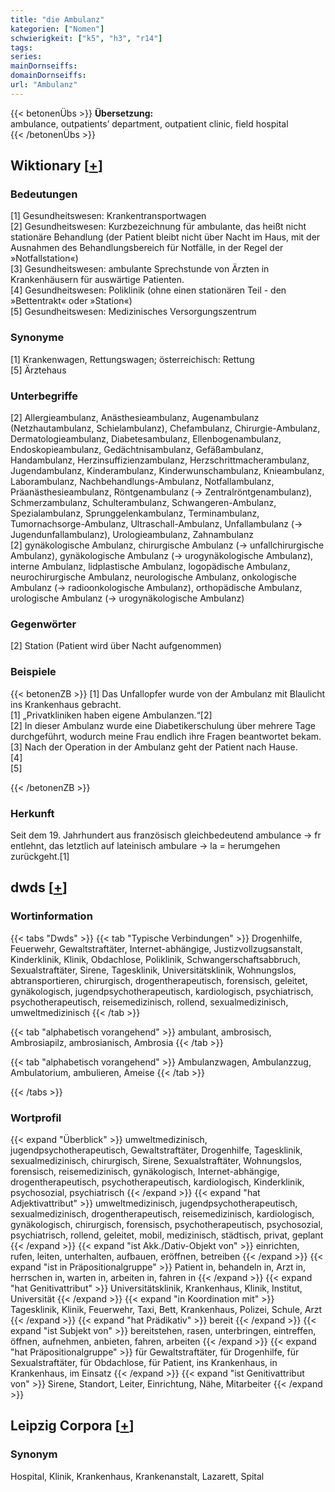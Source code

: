 ```yaml
---
title: "die Ambulanz"
kategorien: ["Nomen"]
schwierigkeit: ["k5", "h3", "r14"]
tags:
series:
mainDornseiffs:
domainDornseiffs:
url: "Ambulanz"
---
```


{{< betonenÜbs >}}
**Übersetzung:**  
ambulance, outpatients’ department, outpatient clinic, field hospital  
{{< /betonenÜbs >}}

## Wiktionary [[+](https://de.wiktionary.org/wiki/Ambulanz)]

### Bedeutungen
[1] Gesundheitswesen: Krankentransportwagen  
[2] Gesundheitswesen: Kurzbezeichnung für ambulante, das heißt nicht stationäre Behandlung (der Patient bleibt nicht über Nacht im Haus, mit der Ausnahmen des Behandlungsbereich für Notfälle, in der Regel der »Notfallstation«)  
[3] Gesundheitswesen: ambulante Sprechstunde von Ärzten in Krankenhäusern für auswärtige Patienten.  
[4] Gesundheitswesen: Poliklinik (ohne einen stationären Teil - den »Bettentrakt« oder »Station«)  
[5] Gesundheitswesen: Medizinisches Versorgungszentrum  

### Synonyme
[1] Krankenwagen, Rettungswagen; österreichisch: Rettung  
[5] Ärztehaus  

### Unterbegriffe
[2] Allergieambulanz, Anästhesieambulanz, Augenambulanz (Netzhautambulanz, Schielambulanz), Chefambulanz, Chirurgie-Ambulanz, Dermatologieambulanz, Diabetesambulanz, Ellenbogenambulanz, Endoskopieambulanz, Gedächtnisambulanz, Gefäßambulanz, Handambulanz, Herzinsuffizienzambulanz, Herzschrittmacherambulanz, Jugendambulanz, Kinderambulanz, Kinderwunschambulanz, Knieambulanz, Laborambulanz, Nachbehandlungs-Ambulanz, Notfallambulanz, Präanästhesieambulanz, Röntgenambulanz (→ Zentralröntgenambulanz), Schmerzambulanz, Schulterambulanz, Schwangeren-Ambulanz, Spezialambulanz, Sprunggelenkambulanz, Terminambulanz, Tumornachsorge-Ambulanz, Ultraschall-Ambulanz, Unfallambulanz (→ Jugendunfallambulanz), Urologieambulanz, Zahnambulanz  
[2] gynäkologische Ambulanz, chirurgische Ambulanz (→ unfallchirurgische Ambulanz), gynäkologische Ambulanz (→ urogynäkologische Ambulanz), interne Ambulanz, lidplastische Ambulanz, logopädische Ambulanz, neurochirurgische Ambulanz, neurologische Ambulanz, onkologische Ambulanz (→ radioonkologische Ambulanz), orthopädische Ambulanz, urologische Ambulanz (→ urogynäkologische Ambulanz)  

### Gegenwörter
[2] Station (Patient wird über Nacht aufgenommen)  

### Beispiele
{{< betonenZB >}}
[1] Das Unfallopfer wurde von der Ambulanz mit Blaulicht ins Krankenhaus gebracht.  
[1] „Privatkliniken haben eigene Ambulanzen.“[2]  
[2] In dieser Ambulanz wurde eine Diabetikerschulung über mehrere Tage durchgeführt, wodurch meine Frau endlich ihre Fragen beantwortet bekam.  
[3] Nach der Operation in der Ambulanz geht der Patient nach Hause.  
[4]  
[5]  

{{< /betonenZB >}}
### Herkunft
Seit dem 19. Jahrhundert aus französisch gleichbedeutend ambulance → fr entlehnt, das letztlich auf lateinisch ambulare → la = herumgehen zurückgeht.[1]  



## dwds [[+](https://www.dwds.de/wb/Ambulanz)]

### Wortinformation
{{< tabs "Dwds" >}}
{{< tab "Typische Verbindungen" >}}
Drogenhilfe, Feuerwehr, Gewaltstraftäter, Internet-abhängige, Justizvollzugsanstalt, Kinderklinik, Klinik, Obdachlose, Poliklinik, Schwangerschaftsabbruch, Sexualstraftäter, Sirene, Tagesklinik, Universitätsklinik, Wohnungslos, abtransportieren, chirurgisch, drogentherapeutisch, forensisch, geleitet, gynäkologisch, jugendpsychotherapeutisch, kardiologisch, psychiatrisch, psychotherapeutisch, reisemedizinisch, rollend, sexualmedizinisch, umweltmedizinisch
{{< /tab >}}

{{< tab "alphabetisch vorangehend" >}}
ambulant, ambrosisch, Ambrosiapilz, ambrosianisch, Ambrosia
{{< /tab >}}

{{< tab "alphabetisch vorangehend" >}}
Ambulanzwagen, Ambulanzzug, Ambulatorium, ambulieren, Ameise
{{< /tab >}}

{{< /tabs >}}

### Wortprofil
{{< expand "Überblick" >}} umweltmedizinisch, jugendpsychotherapeutisch, Gewaltstraftäter, Drogenhilfe, Tagesklinik, sexualmedizinisch, chirurgisch, Sirene, Sexualstraftäter, Wohnungslos, forensisch, reisemedizinisch, gynäkologisch, Internet-abhängige, drogentherapeutisch, psychotherapeutisch, kardiologisch, Kinderklinik, psychosozial, psychiatrisch {{< /expand >}}
{{< expand "hat Adjektivattribut" >}} umweltmedizinisch, jugendpsychotherapeutisch, sexualmedizinisch, drogentherapeutisch, reisemedizinisch, kardiologisch, gynäkologisch, chirurgisch, forensisch, psychotherapeutisch, psychosozial, psychiatrisch, rollend, geleitet, mobil, medizinisch, städtisch, privat, geplant {{< /expand >}}
{{< expand "ist Akk./Dativ-Objekt von" >}} einrichten, rufen, leiten, unterhalten, aufbauen, eröffnen, betreiben {{< /expand >}}
{{< expand "ist in Präpositionalgruppe" >}} Patient in, behandeln in, Arzt in, herrschen in, warten in, arbeiten in, fahren in {{< /expand >}}
{{< expand "hat Genitivattribut" >}} Universitätsklinik, Krankenhaus, Klinik, Institut, Universität {{< /expand >}}
{{< expand "in Koordination mit" >}} Tagesklinik, Klinik, Feuerwehr, Taxi, Bett, Krankenhaus, Polizei, Schule, Arzt {{< /expand >}}
{{< expand "hat Prädikativ" >}} bereit {{< /expand >}}
{{< expand "ist Subjekt von" >}} bereitstehen, rasen, unterbringen, eintreffen, öffnen, aufnehmen, anbieten, fahren, arbeiten {{< /expand >}}
{{< expand "hat Präpositionalgruppe" >}} für Gewaltstraftäter, für Drogenhilfe, für Sexualstraftäter, für Obdachlose, für Patient, ins Krankenhaus, in Krankenhaus, im Einsatz {{< /expand >}}
{{< expand "ist Genitivattribut von" >}} Sirene, Standort, Leiter, Einrichtung, Nähe, Mitarbeiter {{< /expand >}}

## Leipzig Corpora [[+](https://corpora.uni-leipzig.de/en/res?word=Ambulanz&corpusId=deu_newscrawl-public_2018)]


### Synonym
Hospital, Klinik, Krankenhaus, Krankenanstalt, Lazarett, Spital

